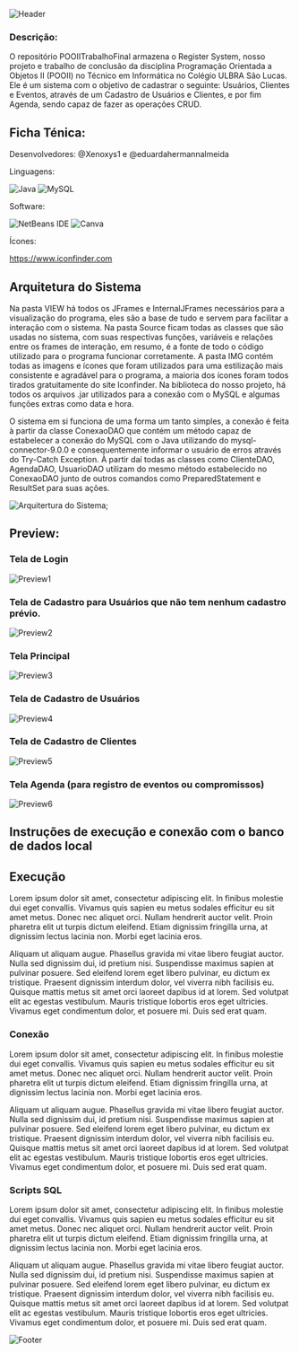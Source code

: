![Header](./Header.gif)

### Descrição:
O repositório POOIITrabalhoFinal armazena o Register System, nosso projeto e trabalho de conclusão da disciplina Programação Orientada a Objetos II (POOII) no Técnico em Informática no Colégio ULBRA São Lucas. Ele é um sistema com o objetivo de cadastrar o seguinte: Usuários, Clientes e Eventos, através de um Cadastro de Usuários e Clientes, e por fim Agenda, sendo capaz de fazer as operações CRUD.

## Ficha Ténica:

Desenvolvedores: @Xenoxys1 e @eduardahermannalmeida 

Linguagens:

![Java](https://img.shields.io/badge/java-%23ED8B00.svg?style=for-the-badge&logo=openjdk&logoColor=white)
![MySQL](https://img.shields.io/badge/MySQL-005C84?style=for-the-badge&logo=mysql&logoColor=white)


Software:

![NetBeans IDE](https://img.shields.io/badge/apache%20netbeans-1B6AC6?style=for-the-badge&logo=apache%20netbeans%20IDE&logoColor=white)
![Canva](https://img.shields.io/badge/Canva-%2300C4CC.svg?&style=for-the-badge&logo=Canva&logoColor=white)


Ícones:

https://www.iconfinder.com


## Arquitetura do Sistema

Na pasta VIEW há todos os JFrames e InternalJFrames necessários para a visualização do programa, eles são a base de tudo e servem para facilitar a interação com o sistema. Na pasta Source ficam todas as classes que são usadas no sistema, com suas respectivas
funções, variáveis e relações entre os frames de interação, em resumo, é a fonte de todo o código utilizado para o programa funcionar corretamente. A pasta IMG contém todas as imagens e ícones que foram utilizados para uma estilização mais consistente e agradável
para o programa, a maioria dos ícones foram todos tirados gratuitamente do site Iconfinder. Na biblioteca do nosso projeto, há todos os arquivos .jar utilizados para a conexão com o MySQL e algumas funções extras como data e hora.

O sistema em si funciona de uma forma um tanto simples, a conexão é feita à partir da classe ConexaoDAO que contém um método capaz de estabelecer a conexão do MySQL com o Java utilizando do mysql-connector-9.0.0 e consequentemente informar o usuário de erros através do Try-Catch Exception. À partir daí todas as classes como ClienteDAO, AgendaDAO, UsuarioDAO utilizam do mesmo método estabelecido no ConexaoDAO junto de outros comandos como PreparedStatement e ResultSet para suas ações.

![Arquitertura do Sistema](./arquiteturaDoSistema.png);


## Preview:


### Tela de Login
![Preview1](./telaLogin.png)


### Tela de Cadastro para Usuários que não tem nenhum cadastro prévio.
![Preview2](./telaCadastroNovo.png)


### Tela Principal
![Preview3](./telaPrincipal.png)


### Tela de Cadastro de Usuários
![Preview4](./telaCadastroUsuario.png)


### Tela de Cadastro de Clientes
![Preview5](./telaCadastroCliente.png)


### Tela Agenda (para registro de eventos ou compromissos)
![Preview6](./telaAgenda.png)


## Instruções de execução e conexão com o banco de dados local


## Execução
Lorem ipsum dolor sit amet, consectetur adipiscing elit. In finibus molestie dui eget convallis. Vivamus quis sapien eu metus sodales efficitur eu sit amet metus. Donec nec aliquet orci. Nullam hendrerit auctor velit. Proin pharetra elit ut turpis dictum eleifend. Etiam dignissim fringilla urna, at dignissim lectus lacinia non. Morbi eget lacinia eros.

Aliquam ut aliquam augue. Phasellus gravida mi vitae libero feugiat auctor. Nulla sed dignissim dui, id pretium nisi. Suspendisse maximus sapien at pulvinar posuere. Sed eleifend lorem eget libero pulvinar, eu dictum ex tristique. Praesent dignissim interdum dolor, vel viverra nibh facilisis eu. Quisque mattis metus sit amet orci laoreet dapibus id at lorem. Sed volutpat elit ac egestas vestibulum. Mauris tristique lobortis eros eget ultricies. Vivamus eget condimentum dolor, et posuere mi. Duis sed erat quam.


### Conexão 
Lorem ipsum dolor sit amet, consectetur adipiscing elit. In finibus molestie dui eget convallis. Vivamus quis sapien eu metus sodales efficitur eu sit amet metus. Donec nec aliquet orci. Nullam hendrerit auctor velit. Proin pharetra elit ut turpis dictum eleifend. Etiam dignissim fringilla urna, at dignissim lectus lacinia non. Morbi eget lacinia eros.

Aliquam ut aliquam augue. Phasellus gravida mi vitae libero feugiat auctor. Nulla sed dignissim dui, id pretium nisi. Suspendisse maximus sapien at pulvinar posuere. Sed eleifend lorem eget libero pulvinar, eu dictum ex tristique. Praesent dignissim interdum dolor, vel viverra nibh facilisis eu. Quisque mattis metus sit amet orci laoreet dapibus id at lorem. Sed volutpat elit ac egestas vestibulum. Mauris tristique lobortis eros eget ultricies. Vivamus eget condimentum dolor, et posuere mi. Duis sed erat quam.


### Scripts SQL
Lorem ipsum dolor sit amet, consectetur adipiscing elit. In finibus molestie dui eget convallis. Vivamus quis sapien eu metus sodales efficitur eu sit amet metus. Donec nec aliquet orci. Nullam hendrerit auctor velit. Proin pharetra elit ut turpis dictum eleifend. Etiam dignissim fringilla urna, at dignissim lectus lacinia non. Morbi eget lacinia eros.

Aliquam ut aliquam augue. Phasellus gravida mi vitae libero feugiat auctor. Nulla sed dignissim dui, id pretium nisi. Suspendisse maximus sapien at pulvinar posuere. Sed eleifend lorem eget libero pulvinar, eu dictum ex tristique. Praesent dignissim interdum dolor, vel viverra nibh facilisis eu. Quisque mattis metus sit amet orci laoreet dapibus id at lorem. Sed volutpat elit ac egestas vestibulum. Mauris tristique lobortis eros eget ultricies. Vivamus eget condimentum dolor, et posuere mi. Duis sed erat quam.


![Footer](./Footer.gif)

